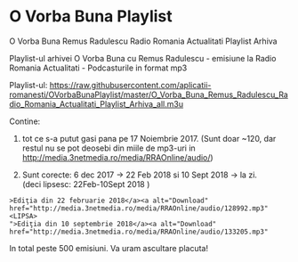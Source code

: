 # O Vorba Buna Playlist
O Vorba Buna Remus Radulescu Radio Romania Actualitati Playlist Arhiva

Playlist-ul arhivei O Vorba Buna cu Remus Radulescu - emisiune la Radio Romania Actualitati - Podcasturile in format mp3

Playlist-ul: https://raw.githubusercontent.com/aplicatii-romanesti/OVorbaBunaPlaylist/master/O_Vorba_Buna_Remus_Radulescu_Radio_Romania_Actualitati_Playlist_Arhiva_all.m3u

Contine:
1. tot ce s-a putut gasi pana pe 17 Noiembrie 2017.
  (Sunt doar ~120, dar restul nu se pot deosebi din miile de mp3-uri in http://media.3netmedia.ro/media/RRAOnline/audio/)

2. Sunt corecte: 6 dec 2017 -> 22 Feb 2018  si 10 Sept 2018 -> la zi.   
  (deci lipsesc: 22Feb-10Sept 2018 )   
```
>Ediţia din 22 februarie 2018</a><a alt="Download" href="http://media.3netmedia.ro/media/RRAOnline/audio/128992.mp3"
<LIPSA>
">Ediţia din 10 septembrie 2018</a><a alt="Download" href="http://media.3netmedia.ro/media/RRAOnline/audio/133205.mp3"
```

In total peste 500 emisiuni.
Va uram ascultare placuta!
